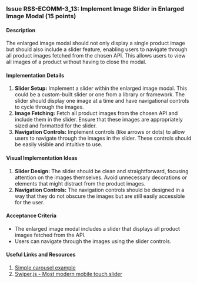 ### Issue RSS-ECOMM-3_13: Implement Image Slider in Enlarged Image Modal (15 points)

#### Description

The enlarged image modal should not only display a single product image but should also include a slider feature, enabling users to navigate through all product images fetched from the chosen API. This allows users to view all images of a product without having to close the modal.

#### Implementation Details

1. **Slider Setup:** Implement a slider within the enlarged image modal. This could be a custom-built slider or one from a library or framework. The slider should display one image at a time and have navigational controls to cycle through the images.
2. **Image Fetching:** Fetch all product images from the chosen API and include them in the slider. Ensure that these images are appropriately sized and formatted for the slider.
3. **Navigation Controls:** Implement controls (like arrows or dots) to allow users to navigate through the images in the slider. These controls should be easily visible and intuitive to use.

#### Visual Implementation Ideas

1. **Slider Design:** The slider should be clean and straightforward, focusing attention on the images themselves. Avoid unnecessary decorations or elements that might distract from the product images.
2. **Navigation Controls:** The navigation controls should be designed in a way that they do not obscure the images but are still easily accessible for the user.

#### Acceptance Criteria

- The enlarged image modal includes a slider that displays all product images fetched from the API.
- Users can navigate through the images using the slider controls.

#### Useful Links and Resources

1. [Simple carousel example](https://www.youtube.com/watch?v=2xP-HahCtio)
2. [Swiper.js - Most modern mobile touch slider](https://swiperjs.com/)

